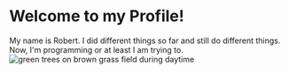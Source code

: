 # Welcome to my Profile!
My name is Robert. I did different things so far and still do different things. Now, I'm programming or at least I am trying to. 
![green trees on brown grass field during daytime](https://cdn.pixabay.com/photo/2015/12/01/20/28/forest-1072828_1280.jpg)

